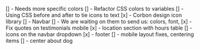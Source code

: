 [] - Needs more specific colors
[] - Refactor CSS colors to variables
[] - Using CSS before and after to tie icons to text
[x] - Corbon design icon library
[] - Navbar
[] - We are waiting on them to send us: colors, font,
[x] - Fix quotes on testimonials mobile
[x] - location section with hours table
[] - icons on the navbar dropdown
[x] - footer
[] - mobile layout fixes, centering items
[] - center about dog
